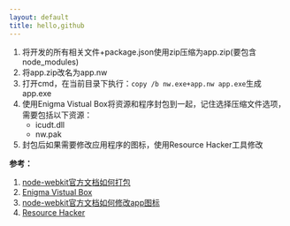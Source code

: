 ```yaml
---
layout: default
title: hello,github
---
```


1. 将开发的所有相关文件+package.json使用zip压缩为app.zip(要包含node_modules)
2. 将app.zip改名为app.nw
3. 打开cmd，在当前目录下执行：```copy /b nw.exe+app.nw app.exe```生成app.exe
4. 使用Enigma Vistual Box将资源和程序封包到一起，记住选择压缩文件选项，需要包括以下资源：
    - icudt.dll
    - nw.pak
5. 封包后如果需要修改应用程序的图标，使用Resource Hacker工具修改

**参考：**

1. [node-webkit官方文档如何打包](https://github.com/rogerwang/node-webkit/wiki/How-to-package-and-distribute-your-apps)
2. [Enigma Vistual Box](http://enigmaprotector.com/en/aboutvb.html)
3. [node-webkit官方文档如何修改app图标](https://github.com/rogerwang/node-webkit/wiki/Icons)
4. [Resource Hacker](http://www.angusj.com/resourcehacker/)
